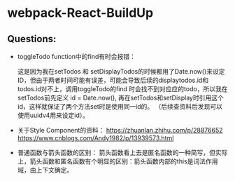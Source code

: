 # webpack-React-BuildUp


## Questions:

+ toggleTodo function中的find有时会报错：

	这是因为我在setTodos 和 setDisplayTodos的时候都用了Date.now()来设定ID，但由于两者时间可能有误差，可能会导致后续的displaytodos.id和todos.id对不上，调用toggleTodo的find 时会找不到对应应的todo，所以我在setTodos前先定义 id = Date.now(), 再在setTodos和setDisplay时引用这个id，这样就保证了两个方法set时是使用同一id的。 （后续查资料后发现可以使用uuidv4用来设定id）。

+ 关于Style Component的资料：
	https://zhuanlan.zhihu.com/p/28876652	
	https://www.cnblogs.com/Andy1982/p/13939573.html

+ 普通函数与箭头函数的区别：
	箭头函数看上去是匿名函数的一种简写，但实际上，箭头函数和匿名函数有个明显的区别：箭头函数内部的this是词法作用域，由上下文确定。